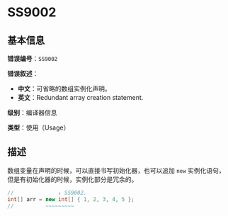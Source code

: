 ﻿# SS9002
## 基本信息

**错误编号**：`SS9002`

**错误叙述**：

* **中文**：可省略的数组实例化声明。
* **英文**：Redundant array creation statement.

**级别**：编译器信息

**类型**：使用（Usage）

## 描述

数组变量在声明的时候，可以直接书写初始化器，也可以追加 `new` 实例化语句，但是有初始化器的时候，实例化部分是冗余的。

```csharp
//              ↓ SS9002.
int[] arr = new int[] { 1, 2, 3, 4, 5 };
//          ~~~~~~~~~
```